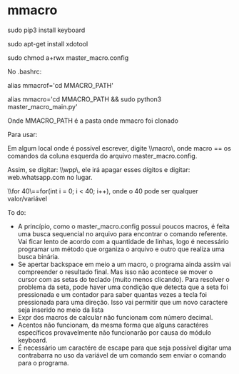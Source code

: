 # mmacro

sudo pip3 install keyboard

sudo apt-get install xdotool

sudo chmod a+rwx master_macro.config

No .bashrc:

alias mmacrof='cd MMACRO_PATH'

alias mmacro='cd MMACRO_PATH && sudo python3 master_macro_main.py'

Onde MMACRO_PATH é a pasta onde mmacro foi clonado


Para usar:

Em algum local onde é possível escrever, digite \\\\macro\\, onde macro == os comandos da coluna esquerda do arquivo master_macro.config.

Assim, se digitar: \\\\wpp\\, ele irá apagar esses dígitos e digitar: web.whatsapp.com no lugar.

\\\\for 40\\==for(int i = 0; i < 40; i++), onde o 40 pode ser qualquer valor/variável



To do:
- A princípio, como o master_macro.config possui poucos macros, é feita uma busca sequencial no arquivo para encontrar o comando referente. Vai ficar lento de acordo com a quantidade de linhas, logo é necessário programar um método que organiza o arquivo e outro que realiza uma busca binária.
- Se apertar backspace em meio a um macro, o programa ainda assim vai compreender o resultado final. Mas isso não acontece se mover o cursor com as setas do teclado (muito menos clicando). Para resolver o problema da seta, pode haver uma condição que detecta que a seta foi pressionada e um contador para saber quantas vezes a tecla foi pressionada para uma direção. Isso vai permitir que um novo caractere seja inserido no meio da lista
- Expr dos macros de calcular não funcionam com número decimal.
- Acentos não funcionam, da mesma forma que alguns caractéres específicos provavelmente não funcionarão por causa do módulo keyboard.
- É necessário um caractére de escape para que seja possível digitar uma contrabarra no uso da variável de um comando sem enviar o comando para o programa.
